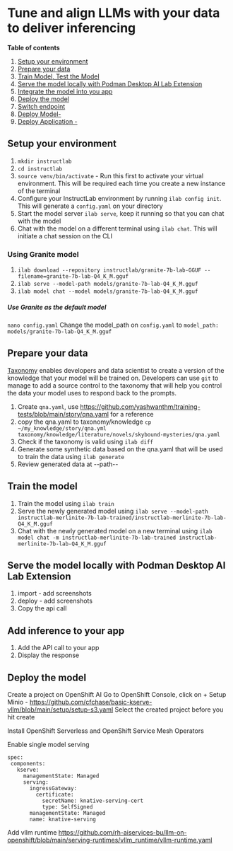 
# Tune and align LLMs with your data to deliver inferencing

**Table of contents**
 1. [Setup your environment](#setup-your-environment)
 2. [Prepare your data](#prepare-your-data)
 3. [Train Model, Test the Model](#)
 4. [Serve the model locally with Podman Desktop AI Lab Extension](#serve-the-model-locally-with-podman-desktop-ai-lab-extension)
 5. [Integrate the model into you app](#)
 6. [Deploy the model](#)
 7. [Switch endpoint](#)
 8. [Deploy Model- <PENDING>](#)
 9. [Deploy Application - <PENDING>](#)

## Setup your environment

 1. `mkdir instructlab`
 2. `cd instructlab`
 3. `source venv/bin/activate` - Run this first to activate your virtual environment. This will be required each time you create a new instance of the terminal
 4. Configure your InstructLab environment by running `ilab config init`. This will generate a `config.yaml` on your directory
 5. Start the model server `ilab serve`, keep it running so that you can chat with the model
 6. Chat with the model on a different terminal using `ilab chat`. This will initiate a chat session on the CLI

### Using Granite model 
 1. `ilab download --repository instructlab/granite-7b-lab-GGUF --filename=granite-7b-lab-Q4_K_M.gguf` 
 2. `ilab serve --model-path models/granite-7b-lab-Q4_K_M.gguf` 
 3. `ilab model chat --model
    models/granite-7b-lab-Q4_K_M.gguf`
    
#####  Use Granite as the default model
`nano config.yaml`
Change the model_path on `config.yaml`  to `model_path: models/granite-7b-lab-Q4_K_M.gguf`

## Prepare your data <a name="preparedata"></a>
[Taxonomy](https://github.com/instructlab/taxonomy) enables developers and data scientist to create a version of the knowledge that your model will be trained on. Developers can use `git` to manage to add a source control to the taxonomy that will help you control the data your model uses to respond back to the prompts. 

1. Create `qna.yaml`, use https://github.com/yashwanthm/training-tests/blob/main/story/qna.yaml for a reference
2. copy the qna.yaml to taxonomy/knowledge `cp ~/my_knowledge/story/qna.yml taxonomy/knowledge/literature/novels/skybound-mysteries/qna.yaml`
3. Check if the taxonomy is valid using `ilab diff`
4. Generate some synthetic data based on the qna.yaml that will be used to train the data using `ilab generate`
5. Review generated data at --path--

## Train the model
1. Train the model using `ilab train`
2. Serve the newly generated model using `ilab serve --model-path instructlab-merlinite-7b-lab-trained/instructlab-merlinite-7b-lab-Q4_K_M.gguf`
3. Chat with the newly generated model on a new terminal using `ilab model chat -m instructlab-merlinite-7b-lab-trained instructlab-merlinite-7b-lab-Q4_K_M.gguf`


## Serve the model locally with Podman Desktop AI Lab Extension
1. import - add screenshots
2. deploy - add screenshots
3. Copy the api call

## Add inference to your app
1. Add the API call to your app
2. Display the response


## Deploy the model
Create a project on OpenShift AI
Go to OpenShift Console, click on +
Setup Minio - https://github.com/cfchase/basic-kserve-vllm/blob/main/setup/setup-s3.yaml
Select the created project before you hit create

Install OpenShift Serverless and OpenShift Service Mesh Operators

Enable single model serving
```
spec:
 components:
   kserve:
     managementState: Managed
     serving:
       ingressGateway:
         certificate:
           secretName: knative-serving-cert
           type: SelfSigned
       managementState: Managed
       name: knative-serving
```

Add vllm runtime https://github.com/rh-aiservices-bu/llm-on-openshift/blob/main/serving-runtimes/vllm_runtime/vllm-runtime.yaml 


